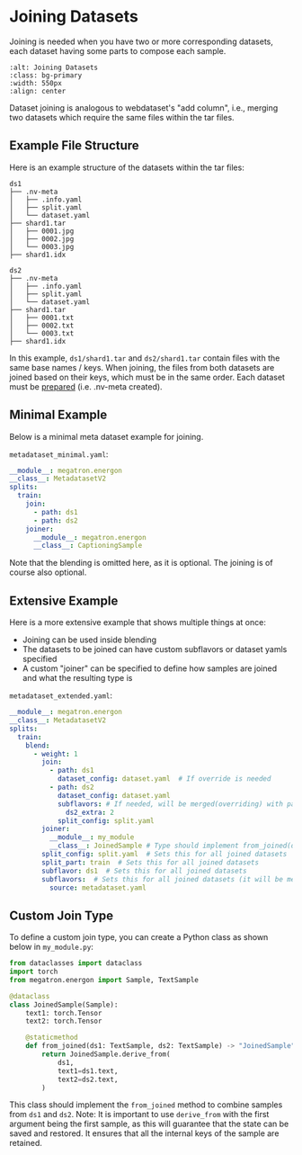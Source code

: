 # Joining Datasets

Joining is needed when you have two or more corresponding datasets, each dataset having some parts to compose each sample.

```{image} ../images/joining.png
:alt: Joining Datasets
:class: bg-primary
:width: 550px
:align: center
```

Dataset joining is analogous to webdataset's "add column", i.e., merging two datasets which require the same files within the tar files.

## Example File Structure

Here is an example structure of the datasets within the tar files:

```
ds1
├── .nv-meta
│   ├── .info.yaml
│   ├── split.yaml
│   └── dataset.yaml
├── shard1.tar
│   ├── 0001.jpg
│   ├── 0002.jpg
│   └── 0003.jpg
├── shard1.idx

ds2
├── .nv-meta
│   ├── .info.yaml
│   ├── split.yaml
│   └── dataset.yaml
├── shard1.tar
│   ├── 0001.txt
│   ├── 0002.txt
│   └── 0003.txt
├── shard1.idx
```

In this example, `ds1/shard1.tar` and `ds2/shard1.tar` contain files with the same base names / keys.
When joining, the files from both datasets are joined based on their keys, which must be in the same order. Each dataset must be [prepared](../basic/data_prep) (i.e. .nv-meta created).


## Minimal Example

Below is a minimal meta dataset example for joining.

 `metadataset_minimal.yaml`:
```yaml
__module__: megatron.energon
__class__: MetadatasetV2
splits:
  train:
    join:
      - path: ds1
      - path: ds2
    joiner:
      __module__: megatron.energon
      __class__: CaptioningSample
```
Note that the blending is omitted here, as it is optional. The joining is of course also optional.

## Extensive Example

Here is a more extensive example that shows multiple things at once:

* Joining can be used inside blending
* The datasets to be joined can have custom subflavors or dataset yamls specified
* A custom "joiner" can be specified to define how samples are joined and what the resulting type is

`metadataset_extended.yaml`:
```yaml
__module__: megatron.energon
__class__: MetadatasetV2
splits:
  train:
    blend:
      - weight: 1
        join:
          - path: ds1
            dataset_config: dataset.yaml  # If override is needed
          - path: ds2
            dataset_config: dataset.yaml
            subflavors: # If needed, will be merged(overriding) with parent subflavor
              ds2_extra: 2
            split_config: split.yaml
        joiner:
          __module__: my_module
          __class__: JoinedSample # Type should implement from_joined(ds1, ds2)
        split_config: split.yaml  # Sets this for all joined datasets
        split_part: train  # Sets this for all joined datasets
        subflavor: ds1  # Sets this for all joined datasets
        subflavors:  # Sets this for all joined datasets (it will be merged with their individual subflavors)
          source: metadataset.yaml
```

## Custom Join Type

To define a custom join type, you can create a Python class as shown below in `my_module.py`:

```python
from dataclasses import dataclass
import torch
from megatron.energon import Sample, TextSample

@dataclass
class JoinedSample(Sample):
    text1: torch.Tensor
    text2: torch.Tensor

    @staticmethod
    def from_joined(ds1: TextSample, ds2: TextSample) -> "JoinedSample":
        return JoinedSample.derive_from(
            ds1,
            text1=ds1.text,
            text2=ds2.text,
        )
```

This class should implement the `from_joined` method to combine samples from `ds1` and `ds2`.
Note: It is important to use `derive_from` with the first argument being the first sample, as this will guarantee that the state can be saved and restored. It ensures that all the internal keys of the sample are retained.


